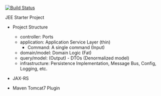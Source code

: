 [![Build Status](https://travis-ci.com/felipemcardoso/webapp-starter.svg?branch=master)](https://travis-ci.com/felipemcardoso/webapp-starter)

JEE Starter Project

- Project Structure
    - controller: Ports
    - application: Application Service Layer (thin)
        - Command: A single command (Input)
    - domain/model: Domain Logic (Fat)
    - query/model: (Output) - DTOs (Denormalized model)
    - infrastructure: Persistence Implementation, Message Bus, Config, Logging, etc.

- JAX-RS
- Maven Tomcat7 Plugin